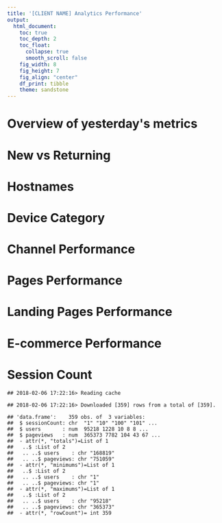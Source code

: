 ```yaml
---
title: '[CLIENT NAME] Analytics Performance'
output:
  html_document:
    toc: true
    toc_depth: 2
    toc_float:
      collapse: true
      smooth_scroll: false
    fig_width: 8
    fig_height: 7
    fig_align: "center"
    df_print: tibble
    theme: sandstone
---
```




# Overview of yesterday's metrics



# New vs Returning



# Hostnames



# Device Category



# Channel Performance



# Pages Performance



# Landing Pages Performance



# E-commerce Performance



# Session Count


```
## 2018-02-06 17:22:16> Reading cache
```

```
## 2018-02-06 17:22:16> Downloaded [359] rows from a total of [359].
```

```
## 'data.frame':	359 obs. of  3 variables:
##  $ sessionCount: chr  "1" "10" "100" "101" ...
##  $ users       : num  95218 1228 10 8 8 ...
##  $ pageviews   : num  365373 7782 104 43 67 ...
##  - attr(*, "totals")=List of 1
##   ..$ :List of 2
##   .. ..$ users    : chr "168819"
##   .. ..$ pageviews: chr "751059"
##  - attr(*, "minimums")=List of 1
##   ..$ :List of 2
##   .. ..$ users    : chr "1"
##   .. ..$ pageviews: chr "1"
##  - attr(*, "maximums")=List of 1
##   ..$ :List of 2
##   .. ..$ users    : chr "95218"
##   .. ..$ pageviews: chr "365373"
##  - attr(*, "rowCount")= int 359
```
